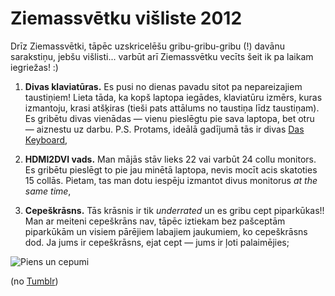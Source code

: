 # Ziemassvētku višliste 2012

Drīz Ziemassvētki, tāpēc uzskricelēšu gribu-gribu-gribu (!) davānu sarakstiņu, jebšu višlisti... varbūt arī Ziemassvētku vecīts šeit ik pa laikam iegriežas! :)

1. **Divas klaviatūras.** Es pusi no dienas pavadu sitot pa nepareizajiem taustiņiem! Lieta tāda, ka kopš laptopa iegādes, klaviatūru izmērs, kuras izmantoju, krasi atšķiras (tieši pats attālums no taustiņa līdz taustiņam). Es gribētu divas vienādas — vienu pieslēgtu pie sava laptopa, bet otru — aiznestu uz darbu. P.S. Protams, ideālā gadījumā tās ir divas [Das Keyboard](http://www.daskeyboard.com/),

2. **HDMI2DVI vads.** Man mājās stāv lieks 22 vai varbūt 24 collu monitors. Es gribētu pieslēgt to pie jau minētā laptopa, nevis mocīt acis skatoties 15 collās. Pietam, tas man dotu iespēju izmantot divus monitorus _at the same time_,

3. **Cepeškrāsns.** Tās krāsnis ir tik _underrated_ un es gribu cept piparkūkas!! Man ar meiteni cepeškrāns nav, tāpēc iztiekam bez pašceptām piparkūkām un visiem pārējiem labajiem jaukumiem, ko cepeškrāsns dod. Ja jums ir cepeškrāsns, ejat cept — jums ir ļoti palaimējies;

![Piens un cepumi](http://i.imgur.com/Hk7gp.jpg)

(no [Tumblr](http://www.tumblr.com/))